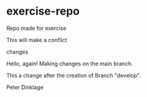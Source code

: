 # exercise-repo
Repo made for exercise

This will make a conflict

changes


Hello, again! Making changes on the main branch.

This a change after the creation of Branch "develop".

Peter Dinklage
